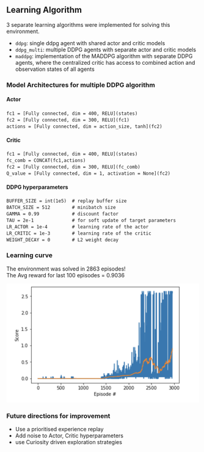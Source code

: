 ## Learning Algorithm

3 separate learning algorithms were implemented for solving this environment.
* `ddpg`: single ddpg agent with shared actor and critic models
* `ddpg_multi`: multiple DDPG agents with separate actor and critic models
* `maddpg`: implementation of the MADDPG algorithm with separate DDPG agents, where the centralized critic has access to combined action and observation states of all agents

### Model Architectures for multiple DDPG algorithm

#### Actor

`fc1 = [Fully connected, dim = 400, RELU](states)`       
`fc2 = [Fully connected, dim = 300, RELU](fc1)`        
`actions = [Fully connected, dim = action_size, tanh](fc2)`      

#### Critic

`fc1 = [Fully connected, dim = 400, RELU](states)`    
`fc_comb = CONCAT(fc1,actions)`   
`fc2 = [Fully connected, dim = 300, RELU](fc_comb)`    
`Q_value = [Fully connected, dim = 1, activation = None](fc2)`    

#### DDPG hyperparameters

`BUFFER_SIZE = int(1e5)  # replay buffer size`    
`BATCH_SIZE = 512        # minibatch size`    
`GAMMA = 0.99            # discount factor`   
`TAU = 2e-1              # for soft update of target parameters`   
`LR_ACTOR = 1e-4         # learning rate of the actor`     
`LR_CRITIC = 1e-3        # learning rate of the critic`   
`WEIGHT_DECAY = 0        # L2 weight decay`   


### Learning curve
The environment was solved in 2863 episodes!       
The Avg reward for last 100 episodes = 0.9036

![reward_plot](images/reward_plot_ddpg_multi)

### Future directions for improvement
* Use a prioritised experience replay
* Add noise to Actor, Critic hyperparameters
* use Curiosity driven exploration strategies

